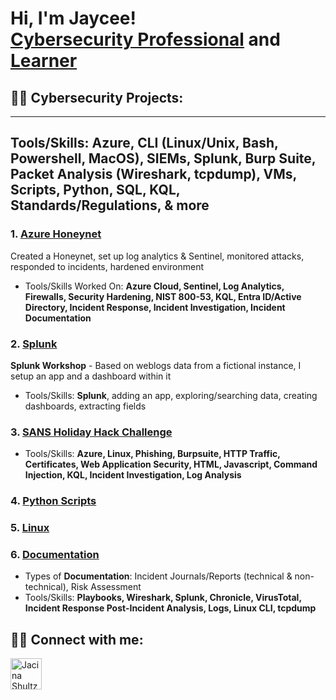 <h1>Hi, I'm Jaycee! <br/><a href="https://www.linkedin.com/in/jacinashultz/">Cybersecurity Professional</a> <a> and </a> <a href="https://github.com/jacinashultz">Learner</a></h1>

<h2>👩‍💻 Cybersecurity Projects:</h2>

---
  Tools/Skills: Azure, CLI (Linux/Unix, Bash, Powershell, MacOS), SIEMs, Splunk,
  Burp Suite, Packet Analysis (Wireshark, tcpdump), VMs, Scripts, Python, SQL,
  KQL, Standards/Regulations, & more
---

### 1. [Azure Honeynet](azure-soc.md)

Created a Honeynet, set up log analytics & Sentinel, monitored attacks, responded to incidents, hardened environment

* Tools/Skills Worked On: **Azure Cloud, Sentinel, Log Analytics, Firewalls, Security Hardening, NIST 800-53, KQL, Entra ID/Active Directory, Incident Response, Incident Investigation, Incident Documentation**

### 2. [Splunk](splunk.md)

**Splunk Workshop** - Based on weblogs data from a fictional instance, I setup an app and a dashboard within it

* Tools/Skills: **Splunk**, adding an app, exploring/searching data, creating dashboards, extracting fields

### 3. [SANS Holiday Hack Challenge](<README (1).md>)

* Tools/Skills: **Azure, Linux, Phishing, Burpsuite, HTTP Traffic, Certificates, Web Application Security, HTML, Javascript, Command Injection, KQL, Incident Investigation, Log Analysis**

### 4. [Python Scripts](python-scripts/)

### 5. [Linux](linux-cli/)

### 6. [Documentation](sample-documentation/)

* Types of **Documentation**: Incident Journals/Reports (technical & non-technical), Risk Assessment
* Tools/Skills: **Playbooks, Wireshark, Splunk, Chronicle, VirusTotal, Incident Response Post-Incident Analysis, Logs, Linux CLI, tcpdump**&#x20;

<h2> 👋🏻 Connect with me:</h2>  

[<img width="50" height="50" src="https://img.icons8.com/ios-filled/50/FFFFFF/linkedin.png" alt="Jacina Shultz"/>][linkedin]

[linkedin]: https://linkedin.com/in/jacinashultz

<!--
**

Here are some ideas to get you started:

- 🔭 I’m currently working on ...
- 🌱 I’m currently learning ...
- 👯 I’m looking to collaborate on ...
- 🤔 I’m looking for help with ...
- 💬 Ask me about ...
- 📫 How to reach me: ...
- 😄 Pronouns: ...
- ⚡ Fun fact: ...
-->
